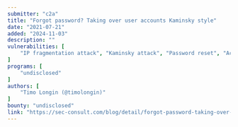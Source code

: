 ```yaml
---
submitter: "c2a"
title: "Forgot password? Taking over user accounts Kaminsky style"
date: "2021-07-21"
added: "2024-11-03"
description: ""
vulnerabilities: [
    "IP fragmentation attack", "Kaminsky attack", "Password reset", "Account takeover", "DNS"
]
programs: [
    "undisclosed"
]
authors: [
    "Timo Longin (@timolongin)"
]
bounty: "undisclosed"
link: "https://sec-consult.com/blog/detail/forgot-password-taking-over-user-accounts-kaminsky-style/"
---
```




